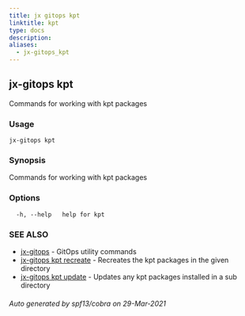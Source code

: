 ```yaml
---
title: jx gitops kpt
linktitle: kpt
type: docs
description: 
aliases:
  - jx-gitops_kpt
---
```


## jx-gitops kpt

Commands for working with kpt packages

### Usage

```
jx-gitops kpt
```

### Synopsis

Commands for working with kpt packages

### Options

```
  -h, --help   help for kpt
```

### SEE ALSO

* [jx-gitops](..)	 - GitOps utility commands
* [jx-gitops kpt recreate](jx-gitops_kpt_recreate)	 - Recreates the kpt packages in the given directory
* [jx-gitops kpt update](jx-gitops_kpt_update)	 - Updates any kpt packages installed in a sub directory

###### Auto generated by spf13/cobra on 29-Mar-2021
